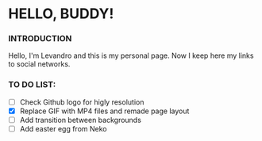 # HELLO, BUDDY!

### INTRODUCTION
Hello, I'm Levandro and this is my personal page. Now I keep here my links to social networks.

### TO DO LIST:
- [ ] Check Github logo for higly resolution
- [x] Replace GIF with MP4 files and remade page layout
- [ ] Add transition between backgrounds
- [ ] Add easter egg from Neko
